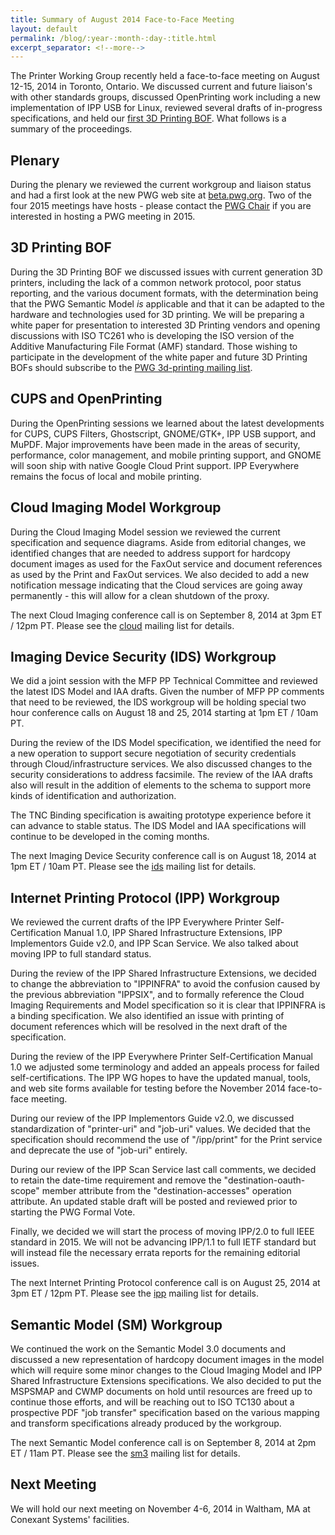 ```yaml
---
title: Summary of August 2014 Face-to-Face Meeting
layout: default
permalink: /blog/:year-:month-:day-:title.html
excerpt_separator: <!--more-->
---
```


The Printer Working Group recently held a face-to-face meeting on August 12-15, 2014 in Toronto, Ontario. We discussed current and future liaison's with other standards groups, discussed OpenPrinting work including a new implementation of IPP USB for Linux, reviewed several drafts of in-progress specifications, and held our [first 3D Printing BOF](/bofs.html). What follows is a summary of the proceedings.

<!--more-->

Plenary
-------

During the plenary we reviewed the current workgroup and liaison status and had a first look at the new PWG web site at [beta.pwg.org](http://beta.pwg.org/). Two of the four 2015 meetings have hosts - please contact the [PWG Chair](mailto:chair@pwg.org) if you are interested in hosting a PWG meeting in 2015.


3D Printing BOF
---------------

During the 3D Printing BOF we discussed issues with current generation 3D printers, including the lack of a common network protocol, poor status reporting, and the various document formats, with the determination being that the PWG Semantic Model *is* applicable and that it can be adapted to the hardware and technologies used for 3D printing. We will be preparing a white paper for presentation to interested 3D Printing vendors and opening discussions with ISO TC261 who is developing the ISO version of the Additive Manufacturing File Format (AMF) standard. Those wishing to participate in the development of the white paper and future 3D Printing BOFs should subscribe to the [PWG 3d-printing mailing list](https://www.pwg.org/mailman/listinfo/3d-printing).


CUPS and OpenPrinting
---------------------

During the OpenPrinting sessions we learned about the latest developments for CUPS, CUPS Filters, Ghostscript, GNOME/GTK+, IPP USB support, and MuPDF. Major improvements have been made in the areas of security, performance, color management, and mobile printing support, and GNOME will soon ship with native Google Cloud Print support. IPP Everywhere remains the focus of local and mobile printing.


Cloud Imaging Model Workgroup
-----------------------------

During the Cloud Imaging Model session we reviewed the current specification and sequence diagrams. Aside from editorial changes, we identified changes that are needed to address support for hardcopy document images as used for the FaxOut service and document references as used by the Print and FaxOut services. We also decided to add a new notification message indicating that the Cloud services are going away permanently - this will allow for a clean shutdown of the proxy.

The next Cloud Imaging conference call is on September 8, 2014 at 3pm ET / 12pm PT. Please see the [cloud](https://www.pwg.org/mailman/listinfo/cloud) mailing list for details.


Imaging Device Security (IDS) Workgroup
---------------------------------------

We did a joint session with the MFP PP Technical Committee and reviewed the latest IDS Model and IAA drafts. Given the number of MFP PP comments that need to be reviewed, the IDS workgroup will be holding special two hour conference calls on August 18 and 25, 2014 starting at 1pm ET / 10am PT.

During the review of the IDS Model specification, we identified the need for a new operation to support secure negotiation of security credentials through Cloud/infrastructure services. We also discussed changes to the security considerations to address facsimile. The review of the IAA drafts also will result in the addition of elements to the schema to support more kinds of identification and authorization.

The TNC Binding specification is awaiting prototype experience before it can advance to stable status. The IDS Model and IAA specifications will continue to be developed in the coming months.

The next Imaging Device Security conference call is on August 18, 2014 at 1pm ET / 10am PT. Please see the [ids](https://www.pwg.org/mailman/listinfo/ids) mailing list for details.


Internet Printing Protocol (IPP) Workgroup
------------------------------------------

We reviewed the current drafts of the IPP Everywhere Printer Self-Certification Manual 1.0, IPP Shared Infrastructure Extensions, IPP Implementors Guide v2.0, and IPP Scan Service. We also talked about moving IPP to full standard status.

During the review of the IPP Shared Infrastructure Extensions, we decided to change the abbreviation to "IPPINFRA" to avoid the confusion caused by the previous abbreviation "IPPSIX", and to formally reference the Cloud Imaging Requirements and Model specification so it is clear that IPPINFRA is a binding specification. We also identified an issue with printing of document references which will be resolved in the next draft of the specification.

During the review of the IPP Everywhere Printer Self-Certification Manual 1.0 we adjusted some terminology and added an appeals process for failed self-certifications. The IPP WG hopes to have the updated manual, tools, and web site forms available for testing before the November 2014 face-to-face meeting.

During our review of the IPP Implementors Guide v2.0, we discussed standardization of "printer-uri" and "job-uri" values. We decided that the specification should recommend the use of "/ipp/print" for the Print service and deprecate the use of "job-uri" entirely.

During our review of the IPP Scan Service last call comments, we decided to retain the date-time requirement and remove the "destination-oauth-scope" member attribute from the "destination-accesses" operation attribute. An updated stable draft will be posted and reviewed prior to starting the PWG Formal Vote.

Finally, we decided we will start the process of moving IPP/2.0 to full IEEE standard in 2015.  We will not be advancing IPP/1.1 to full IETF standard but will instead file the necessary errata reports for the remaining editorial issues.

The next Internet Printing Protocol conference call is on August 25, 2014 at 3pm ET / 12pm PT. Please see the [ipp](https://www.pwg.org/mailman/listinfo/ipp) mailing list for details.


Semantic Model (SM) Workgroup
-----------------------------

We continued the work on the Semantic Model 3.0 documents and discussed a new representation of hardcopy document images in the model which will require some minor changes to the Cloud Imaging Model and IPP Shared Infrastructure Extensions specifications. We also decided to put the MSPSMAP and CWMP documents on hold until resources are freed up to continue those efforts, and will be reaching out to ISO TC130 about a prospective PDF "job transfer" specification based on the various mapping and transform specifications already produced by the workgroup.

The next Semantic Model conference call is on September 8, 2014 at 2pm ET / 11am PT. Please see the [sm3](https://www.pwg.org/mailman/listinfo/sm3) mailing list for details.


Next Meeting
------------

We will hold our next meeting on November 4-6, 2014 in Waltham, MA at Conexant Systems' facilities.
